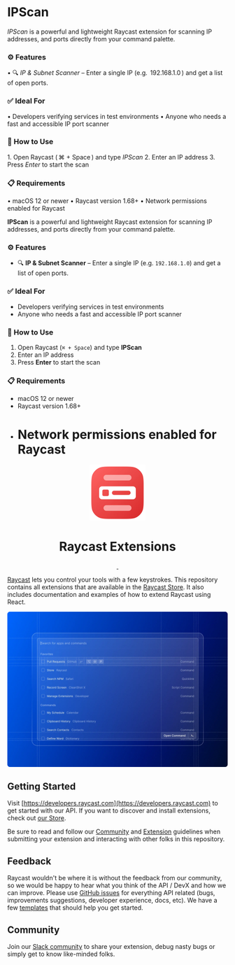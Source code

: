 # IPScan

_IPScan_ is a powerful and lightweight Raycast extension for scanning IP addresses, and ports directly from your command palette.

### ⚙️ Features

•⁠ ⁠🔍 _IP & Subnet Scanner_ – Enter a single IP (e.g. ⁠ 192.168.1.0 ⁠) and get a list of open ports.

### ✅ Ideal For

•⁠ ⁠Developers verifying services in test environments
•⁠ ⁠Anyone who needs a fast and accessible IP port scanner

### 🚀 How to Use

1.⁠ ⁠Open Raycast (⁠ ⌘ + Space ⁠) and type _IPScan_
2.⁠ ⁠Enter an IP address
3.⁠ ⁠Press _Enter_ to start the scan

### 📋 Requirements

•⁠ ⁠macOS 12 or newer
•⁠ ⁠Raycast version 1.68+
•⁠ ⁠Network permissions enabled for Raycast

**IPScan** is a powerful and lightweight Raycast extension for scanning IP addresses, and ports directly from your command palette.

### ⚙️ Features

- 🔍 **IP & Subnet Scanner** – Enter a single IP (e.g. `192.168.1.0`) and get a list of open ports.

### ✅ Ideal For

- Developers verifying services in test environments
- Anyone who needs a fast and accessible IP port scanner

### 🚀 How to Use

1. Open Raycast (`⌘ + Space`) and type **IPScan**
2. Enter an IP address
3. Press **Enter** to start the scan

### 📋 Requirements

- macOS 12 or newer
- Raycast version 1.68+
- # Network permissions enabled for Raycast
<p align="center">
  <img src="images/store-logo.webp" height="128">
  <h1 align="center">Raycast Extensions</h1>
</p>

<p align="center">
  <a aria-label="Follow Raycast on X" href="https://x.com/raycast">
    <img alt="" src="https://img.shields.io/badge/Follow%20@raycast-black.svg?style=for-the-badge&logo=X">
  </a>
  <a aria-label="Join the community on Slack" href="https://raycast.com/community">
    <img alt="" src="https://img.shields.io/badge/Join%20the%20community-black.svg?style=for-the-badge&logo=Slack">
  </a>
</p>

[Raycast](https://raycast.com/) lets you control your tools with a few keystrokes. This repository contains all extensions that are available in the [Raycast Store](https://raycast.com/store). It also includes documentation and examples of how to extend Raycast using React.

![Header](images/header.webp)

## Getting Started

Visit [https://developers.raycast.com](https://developers.raycast.com) to get started with our API. If you want to discover and install extensions, check out [our Store](https://raycast.com/store).

Be sure to read and follow our [Community](https://manual.raycast.com/community-guidelines) and [Extension](https://manual.raycast.com/extensions) guidelines when submitting your extension and interacting with other folks in this repository.

## Feedback

Raycast wouldn't be where it is without the feedback from our community, so we would be happy to hear what you think of the API / DevX and how we can improve. Please use [GitHub issues](https://github.com/raycast/extensions/issues/new/choose) for everything API related (bugs, improvements suggestions, developer experience, docs, etc). We have a few [templates](https://developers.raycast.com/examples) that should help you get started.

## Community

Join our [Slack community](https://raycast.com/community) to share your extension, debug nasty bugs or simply get to know like-minded folks.
